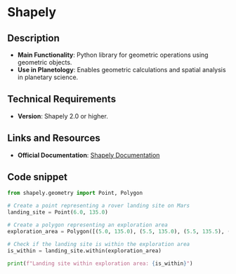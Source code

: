 # Shapely

## Description
- **Main Functionality**: Python library for geometric operations using geometric objects.
- **Use in Planetology**: Enables geometric calculations and spatial analysis in planetary science.

## Technical Requirements
- **Version**: Shapely 2.0 or higher.

## Links and Resources
- **Official Documentation**: [Shapely Documentation](https://shapely.readthedocs.io/en/stable/)

## Code snippet

```python
from shapely.geometry import Point, Polygon

# Create a point representing a rover landing site on Mars
landing_site = Point(6.0, 135.0)

# Create a polygon representing an exploration area
exploration_area = Polygon([(5.0, 135.0), (5.5, 135.0), (5.5, 135.5), (5.0, 135.5)])

# Check if the landing site is within the exploration area
is_within = landing_site.within(exploration_area)

print(f"Landing site within exploration area: {is_within}")
